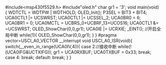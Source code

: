 #include<msp430f5529.h>
#include"oled.h"
char gr1 = '3';
void main(void) {
    WDTCTL = WDTPW | WDTHOLD;
    OLED_Init();
    P3SEL = BIT3 + BIT4;
	UCA0CTL1 |= UCSWRST;
	UCA0CTL1 |= UCSSEL_2;
	UCA0BR0 = 6;
	UCA0BR1 = 0;
	UCA0MCTL = UCBRS_0+UCBRF_13+UCOS16;
	UCA0CTL1 &= ~UCSWRST;
	OLED_ShowChar(0,0,gr1);
	UCA0IE |= UCRXIE;
	_EINT();		//开启全局中断
	while(1){
		OLED_ShowChar(0,0,gr1);
	}
}
#pragma vector=USCI_A0_VECTOR
__interrupt void USCI_A0_ISR(void){
	switch(__even_in_range(UCA0IV,4)){
	case 2://接收中断
		while(!(UCA0IFG&UCTXIFG));
		gr1 = UCA0RXBUF;
		UCA0TXBUF = 0x33;
		break; 
	case 4:
		break;
	default:
		break;
	}
}

